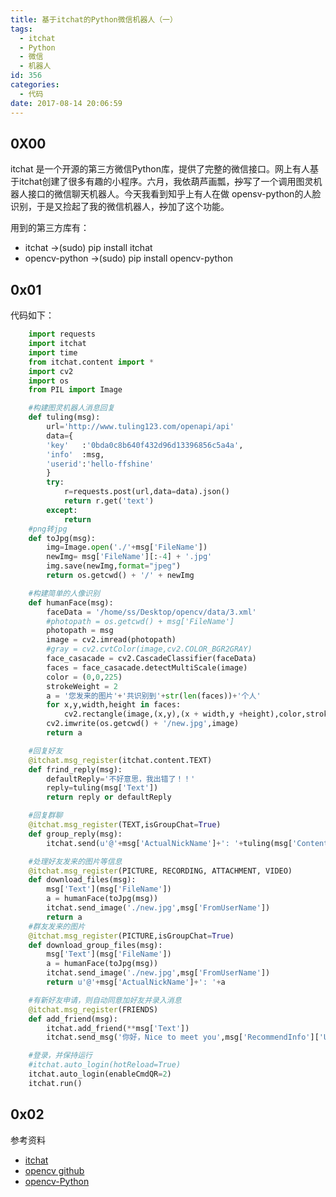 ```yaml
---
title: 基于itchat的Python微信机器人（一）
tags:
  - itchat
  - Python
  - 微信
  - 机器人
id: 356
categories:
  - 代码
date: 2017-08-14 20:06:59
---
```


## **0X00**
itchat 是一个开源的第三方微信Python库，提供了完整的微信接口。网上有人基于itchat创建了很多有趣的小程序。六月，我依葫芦画瓢，<del datetime="2017-08-14T11:53:18+00:00">抄</del>写了一个调用图灵机器人接口的微信聊天机器人。今天我看到知乎上有人在做 opensv-python的人脸识别，于是又捡起了我的微信机器人，<del datetime="2017-08-14T11:53:18+00:00">抄</del>加了这个功能。

用到的第三方库有：
* itchat ->(sudo) pip install itchat
* opencv-python ->(sudo) pip install opencv-python

## **0x01**
代码如下：
```python
    import requests
    import itchat
    import time
    from itchat.content import *
    import cv2
    import os
    from PIL import Image

    #构建图灵机器人消息回复
    def tuling(msg):
        url='http://www.tuling123.com/openapi/api'
        data={
        'key'   :'0bda0c8b640f432d96d13396856c5a4a',
        'info'  :msg,
        'userid':'hello-ffshine'
        }
        try:
            r=requests.post(url,data=data).json()
            return r.get('text')
        except:
            return
    #png转jpg
    def toJpg(msg):
        img=Image.open('./'+msg['FileName'])
        newImg= msg['FileName'][:-4] + '.jpg'
        img.save(newImg,format="jpeg")
        return os.getcwd() + '/' + newImg

    #构建简单的人像识别
    def humanFace(msg):
        faceData = '/home/ss/Desktop/opencv/data/3.xml'
        #photopath = os.getcwd() + msg['FileName']
        photopath = msg
        image = cv2.imread(photopath)
        #gray = cv2.cvtColor(image,cv2.COLOR_BGR2GRAY)
        face_casacade = cv2.CascadeClassifier(faceData)
        faces = face_casacade.detectMultiScale(image)
        color = (0,0,225)
        strokeWeight = 2
        a = '您发来的图片'+'共识别到'+str(len(faces))+'个人'
        for x,y,width,height in faces:
            cv2.rectangle(image,(x,y),(x + width,y +height),color,strokeWeight)
        cv2.imwrite(os.getcwd() + '/new.jpg',image)
        return a

    #回复好友
    @itchat.msg_register(itchat.content.TEXT)
    def frind_reply(msg):
        defaultReply='不好意思，我出错了！！'
        reply=tuling(msg['Text'])
        return reply or defaultReply

    #回复群聊
    @itchat.msg_register(TEXT,isGroupChat=True)
    def group_reply(msg):
        itchat.send(u'@'+msg['ActualNickName']+': '+tuling(msg['Content']),msg['FromUserName'])

    #处理好友发来的图片等信息
    @itchat.msg_register(PICTURE, RECORDING, ATTACHMENT, VIDEO)
    def download_files(msg):
        msg['Text'](msg['FileName'])
        a = humanFace(toJpg(msg))
        itchat.send_image('./new.jpg',msg['FromUserName'])
        return a
    #群友发来的图片
    @itchat.msg_register(PICTURE,isGroupChat=True)
    def download_group_files(msg):
        msg['Text'](msg['FileName'])
        a = humanFace(toJpg(msg))
        itchat.send_image('./new.jpg',msg['FromUserName'])
        return u'@'+msg['ActualNickName']+': '+a

    #有新好友申请，则自动同意加好友并录入消息
    @itchat.msg_register(FRIENDS)
    def add_friend(msg):
        itchat.add_friend(**msg['Text'])
        itchat.send_msg('你好，Nice to meet you',msg['RecommendInfo']['UserName'])

    #登录，并保持运行    
    #itchat.auto_login(hotReload=True)
    itchat.auto_login(enableCmdQR=2)
    itchat.run()
```
## **0x02**
参考资料

*   [itchat](http://itchat.readthedocs.io/zh/latest/)
*   [opencv github](https://github.com/opencv/opencv/)
*   [opencv-Python](http://opencv-python-tutroals.readthedocs.io/en/latest/)